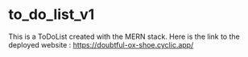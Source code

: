 # to_do_list_v1
This is a ToDoList created with the MERN stack.
Here is the link to the deployed website : https://doubtful-ox-shoe.cyclic.app/
